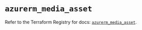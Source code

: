 # `azurerm_media_asset`

Refer to the Terraform Registry for docs: [`azurerm_media_asset`](https://registry.terraform.io/providers/hashicorp/azurerm/3.103.0/docs/resources/media_asset).
